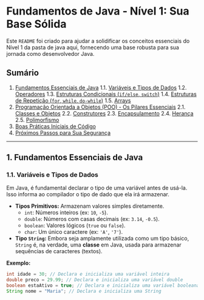 # Fundamentos de Java - Nível 1: Sua Base Sólida

Este `README` foi criado para ajudar a solidificar os conceitos essenciais do Nível 1 da pasta de java aqui, fornecendo uma base robusta para sua jornada como desenvolvedor Java.

## Sumário

1.  [Fundamentos Essenciais de Java](#1-fundamentos-essenciais-de-java)
    1.1. [Variáveis e Tipos de Dados](#11-variáveis-e-tipos-de-dados)
    1.2. [Operadores](#12-operadores)
    1.3. [Estruturas Condicionais (`if/else`, `switch`)](#13-estruturas-condicionais-ifelse-switch)
    1.4. [Estruturas de Repetição (`for`, `while`, `do-while`)](#14-estruturas-de-repetição-for-while-do-while)
    1.5. [Arrays](#15-arrays)
2.  [Programação Orientada a Objetos (POO) - Os Pilares Essenciais](#2-programação-orientada-a-objetos-poo---os-pilares-essenciais)
    2.1. [Classes e Objetos](#21-classes-e-objetos)
    2.2. [Construtores](#22-construtores)
    2.3. [Encapsulamento](#23-encapsulamento)
    2.4. [Herança](#24-herança)
    2.5. [Polimorfismo](#25-polimorfismo)
3.  [Boas Práticas Iniciais de Código](#3-boas-práticas-iniciais-de-código)
4.  [Próximos Passos para Sua Segurança](#4-próximos-passos-para-sua-segurança)

---

## 1. Fundamentos Essenciais de Java

### 1.1. Variáveis e Tipos de Dados

Em Java, é fundamental declarar o tipo de uma variável antes de usá-la. Isso informa ao compilador o tipo de dado que ela irá armazenar.

* **Tipos Primitivos:** Armazenam valores simples diretamente.
    * `int`: Números inteiros (ex: `10`, `-5`).
    * `double`: Números com casas decimais (ex: `3.14`, `-0.5`).
    * `boolean`: Valores lógicos (`true` ou `false`).
    * `char`: Um único caractere (ex: `'A'`, `'7'`).
* **Tipo `String`:** Embora seja amplamente utilizada como um tipo básico, `String` é, na verdade, uma **classe** em Java, usada para armazenar sequências de caracteres (textos).

**Exemplo:**

```java
int idade = 30; // Declara e inicializa uma variável inteira
double preco = 29.99; // Declara e inicializa uma variável double
boolean estaAtivo = true; // Declara e inicializa uma variável booleana
String nome = "Maria"; // Declara e inicializa uma String